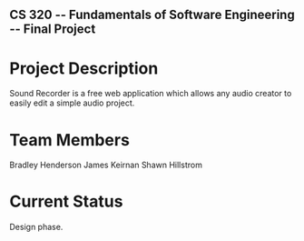 ## CS 320 -- Fundamentals of Software Engineering -- Final Project

# Project Description
Sound Recorder is a free web application which allows any audio creator to easily edit a simple audio project.

# Team Members
Bradley Henderson
James Keirnan
Shawn Hillstrom

# Current Status
Design phase.
